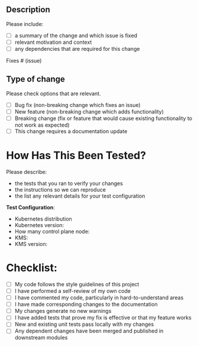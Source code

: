 ## Description

Please include: 
- [ ] a summary of the change and which issue is fixed
- [ ] relevant motivation and context
- [ ] any dependencies that are required for this change

Fixes # (issue)

## Type of change

Please check options that are relevant.

- [ ] Bug fix (non-breaking change which fixes an issue)
- [ ] New feature (non-breaking change which adds functionality)
- [ ] Breaking change (fix or feature that would cause existing functionality to not work as expected)
- [ ] This change requires a documentation update

# How Has This Been Tested?

Please describe: 
- the tests that you ran to verify your changes 
- the instructions so we can reproduce 
- the list any relevant details for your test configuration

**Test Configuration**:
* Kubernetes distribution
* Kubernetes version:
* How many control plane node:
* KMS: 
* KMS version: 

# Checklist:

- [ ] My code follows the style guidelines of this project
- [ ] I have performed a self-review of my own code
- [ ] I have commented my code, particularly in hard-to-understand areas
- [ ] I have made corresponding changes to the documentation
- [ ] My changes generate no new warnings
- [ ] I have added tests that prove my fix is effective or that my feature works
- [ ] New and existing unit tests pass locally with my changes
- [ ] Any dependent changes have been merged and published in downstream modules
